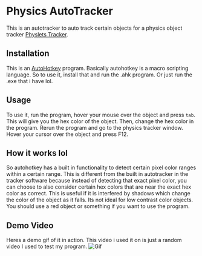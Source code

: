 # Physics AutoTracker

This is an autotracker to auto track certain objects for a physics object tracker [Physlets Tracker](https://physlets.org/tracker/). 

## Installation
This is an [AutoHotkey](https://autohotkey.com/) program. Basically autohotkey is a macro scripting language. So to use it, install that and run the .ahk program. Or just run the .exe that i have lol. 
## Usage
To use it, run the program, hover your mouse over the object and press `tab`. This will give you the hex color of the object. Then, change the hex color in the program. Rerun the program and go to the physics tracker window. Hover your cursor over the object and press F12.
## How it works lol
So autohotkey has a built in functionality to detect certain pixel color ranges within a certain range. This is different from the built in autotracker in the tracker software because instead of detecting that exact pixel color, you can choose to also consider certain hex colors that are near the exact hex color as correct. This is useful if it is interfered by shadows which change the color of the object as it falls. Its not ideal for low contrast color objects. You should use a red object or something if you want to use the program.
## Demo Video
Heres a demo gif of it in action. This video i used it on is just a random video I used to test my program.
![Gif](https://github.com/patrickzhou1234/PhysicsAutoTracker/blob/main/combined.gif?raw=true)
